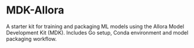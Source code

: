 # MDK-Allora
A starter kit for training and packaging ML models using the Allora Model Development Kit (MDK). Includes Go setup, Conda environment and model packaging workflow.
